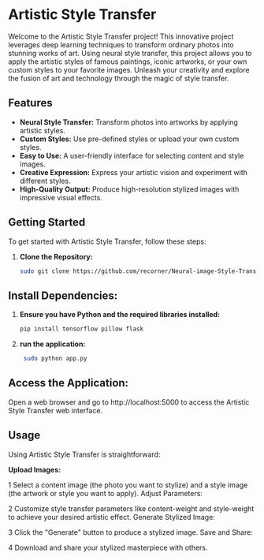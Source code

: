 # Artistic Style Transfer

Welcome to the Artistic Style Transfer project! This innovative project leverages deep learning techniques to transform ordinary photos into stunning works of art. Using neural style transfer, this project allows you to apply the artistic styles of famous paintings, iconic artworks, or your own custom styles to your favorite images. Unleash your creativity and explore the fusion of art and technology through the magic of style transfer.

## Features

- **Neural Style Transfer:** Transform photos into artworks by applying artistic styles.
- **Custom Styles:** Use pre-defined styles or upload your own custom styles.
- **Easy to Use:** A user-friendly interface for selecting content and style images.
- **Creative Expression:** Express your artistic vision and experiment with different styles.
- **High-Quality Output:** Produce high-resolution stylized images with impressive visual effects.

## Getting Started

To get started with Artistic Style Transfer, follow these steps:

1. **Clone the Repository:**
   ```bash        
   sudo git clone https://github.com/recorner/Neural-image-Style-Transfer
## Install Dependencies:

1. **Ensure you have Python and the required libraries installed:**
      ```bash  
      pip install tensorflow pillow flask

2. **run the application:**
      ```bash  
       sudo python app.py
      
## Access the Application:
Open a web browser and go to http://localhost:5000 to access the Artistic Style Transfer web interface.    

## Usage
Using Artistic Style Transfer is straightforward:

**Upload Images:**

1 Select a content image (the photo you want to stylize) and a style image (the artwork or style you want to apply).
Adjust Parameters:

2 Customize style transfer parameters like content-weight and style-weight to achieve your desired artistic effect.
Generate Stylized Image:

3 Click the "Generate" button to produce a stylized image.
   Save and Share:

4 Download and share your stylized masterpiece with others.


